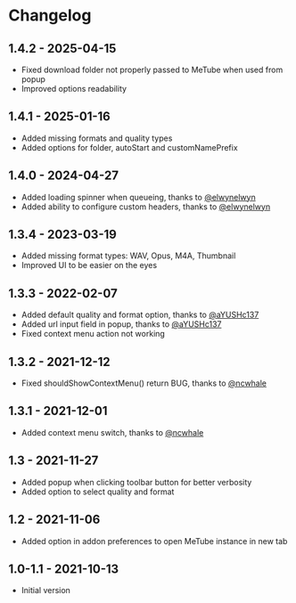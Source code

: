 # Changelog

## 1.4.2 - 2025-04-15
- Fixed download folder not properly passed to MeTube when used from popup
- Improved options readability

## 1.4.1 - 2025-01-16
- Added missing formats and quality types
- Added options for folder, autoStart and customNamePrefix

## 1.4.0 - 2024-04-27
- Added loading spinner when queueing, thanks to [@elwynelwyn](https://github.com/elwynelwyn)
- Added ability to configure custom headers, thanks to [@elwynelwyn](https://github.com/elwynelwyn)

## 1.3.4 - 2023-03-19

- Added missing format types: WAV, Opus, M4A, Thumbnail
- Improved UI to be easier on the eyes

## 1.3.3 - 2022-02-07

- Added default quality and format option, thanks to [@aYUSHc137](https://github.com/ayushc137)
- Added url input field in popup, thanks to [@aYUSHc137](https://github.com/ayushc137)
- Fixed context menu action not working

## 1.3.2 - 2021-12-12

- Fixed shouldShowContextMenu() return BUG, thanks to [@ncwhale](https://github.com/ncwhale)

## 1.3.1 - 2021-12-01

- Added context menu switch, thanks to [@ncwhale](https://github.com/ncwhale)
 
## 1.3 - 2021-11-27

- Added popup when clicking toolbar button for better verbosity
- Added option to select quality and format

## 1.2 - 2021-11-06

- Added option in addon preferences to open MeTube instance in new tab

## 1.0-1.1 - 2021-10-13

- Initial version
